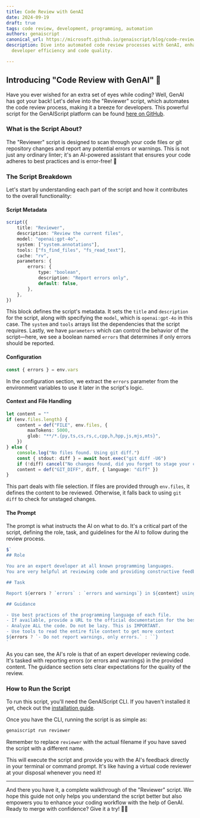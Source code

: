 ```yaml
---
title: Code Review with GenAI
date: 2024-09-19
draft: true
tags: code review, development, programming, automation
authors: genaiscript
canonical_url: https://microsoft.github.io/genaiscript/blog/code-review-with-genai
description: Dive into automated code review processes with GenAI, enhancing
  developer efficiency and code quality.

---
```


## Introducing "Code Review with GenAI" 🧐

Have you ever wished for an extra set of eyes while coding? Well, GenAI has got your back! Let's delve into the "Reviewer" script, which automates the code review process, making it a breeze for developers. This powerful script for the GenAIScript platform can be found [here on GitHub](https://github.com/microsoft/genaiscript/blob/main/packages/vscode/genaisrc/rv.genai.mts).

### What is the Script About?

The "Reviewer" script is designed to scan through your code files or git repository changes and report any potential errors or warnings. This is not just any ordinary linter; it's an AI-powered assistant that ensures your code adheres to best practices and is error-free! 🚀

### The Script Breakdown

Let's start by understanding each part of the script and how it contributes to the overall functionality:

#### Script Metadata

```ts
script({
    title: "Reviewer",
    description: "Review the current files",
    model: "openai:gpt-4o",
    system: ["system.annotations"],
    tools: ["fs_find_files", "fs_read_text"],
    cache: "rv",
    parameters: {
        errors: {
            type: "boolean",
            description: "Report errors only",
            default: false,
        },
    },
})
```

This block defines the script's metadata. It sets the `title` and `description` for the script, along with specifying the `model`, which is `openai:gpt-4o` in this case. The `system` and `tools` arrays list the dependencies that the script requires. Lastly, we have `parameters` which can control the behavior of the script—here, we see a boolean named `errors` that determines if only errors should be reported.

#### Configuration

```ts
const { errors } = env.vars
```

In the configuration section, we extract the `errors` parameter from the environment variables to use it later in the script's logic.

#### Context and File Handling

```ts
let content = ""
if (env.files.length) {
    content = def("FILE", env.files, {
        maxTokens: 5000,
        glob: "**/*.{py,ts,cs,rs,c,cpp,h,hpp,js,mjs,mts}",
    })
} else {
    console.log("No files found. Using git diff.")
    const { stdout: diff } = await host.exec("git diff -U6")
    if (!diff) cancel("No changes found, did you forget to stage your changes?")
    content = def("GIT_DIFF", diff, { language: "diff" })
}
```

This part deals with file selection. If files are provided through `env.files`, it defines the content to be reviewed. Otherwise, it falls back to using `git diff` to check for unstaged changes.

#### The Prompt

The prompt is what instructs the AI on what to do. It's a critical part of the script, defining the role, task, and guidelines for the AI to follow during the review process.

```ts
$`
## Role

You are an expert developer at all known programming languages.
You are very helpful at reviewing code and providing constructive feedback.

## Task

Report ${errors ? `errors` : `errors and warnings`} in ${content} using the annotation format.

## Guidance

- Use best practices of the programming language of each file.
- If available, provide a URL to the official documentation for the best practice. do NOT invent URLs.
- Analyze ALL the code. Do not be lazy. This is IMPORTANT.
- Use tools to read the entire file content to get more context
${errors ? `- Do not report warnings, only errors.` : ``}
`
```

As you can see, the AI's role is that of an expert developer reviewing code. It's tasked with reporting errors (or errors and warnings) in the provided content. The guidance section sets clear expectations for the quality of the review.

### How to Run the Script

To run this script, you'll need the GenAIScript CLI. If you haven't installed it yet, check out the [installation guide](https://microsoft.github.io/genaiscript/getting-started).

Once you have the CLI, running the script is as simple as:

```bash
genaiscript run reviewer
```

Remember to replace `reviewer` with the actual filename if you have saved the script with a different name.

This will execute the script and provide you with the AI's feedback directly in your terminal or command prompt. It's like having a virtual code reviewer at your disposal whenever you need it!

---

And there you have it, a complete walkthrough of the "Reviewer" script. We hope this guide not only helps you understand the script better but also empowers you to enhance your coding workflow with the help of GenAI. Ready to merge with confidence? Give it a try! 🚀✨

